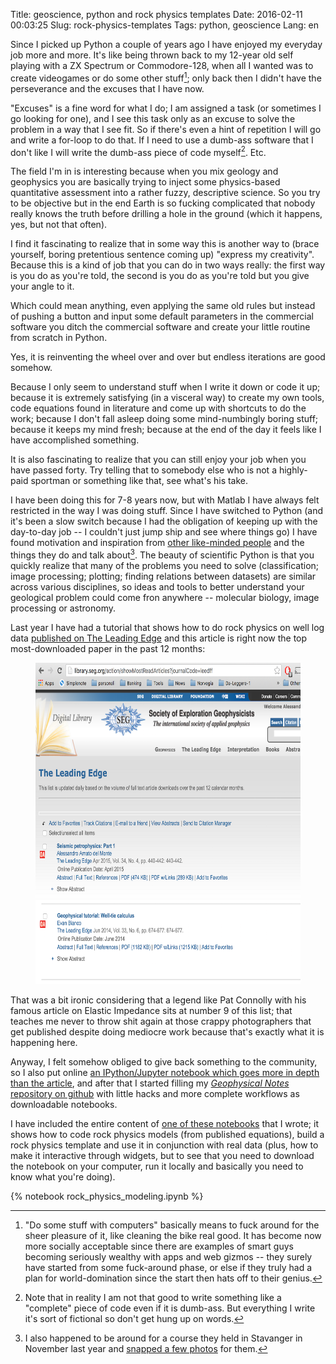 Title: geoscience, python and rock physics templates
Date: 2016-02-11 00:03:25
Slug: rock-physics-templates
Tags: python, geoscience
Lang: en

Since I picked up Python a couple of years ago I have enjoyed my everyday job more and more. It's like being thrown back to my 12-year old self playing with a ZX Spectrum or Commodore-128, when all I wanted was to create videogames or do some other stuff[^fuck-around]; only back then I didn't have the perseverance and the excuses that I have now.
<!-- PELICAN_END_SUMMARY -->

"Excuses" is a fine word for what I do; I am assigned a task (or sometimes I go looking for one), and I see this task only as an excuse to solve the problem in a way that I see fit. So if there's even a hint of repetition I will go and write a for-loop to do that. If I need to use a dumb-ass software that I don't like I will write the dumb-ass piece of code myself[^dumb-ass-code]. Etc.

The field I'm in is interesting because when you mix geology and geophysics you are basically trying to inject some physics-based quantitative assessment into a rather fuzzy, descriptive science. So you try to be objective but in the end Earth is so fucking complicated that nobody really knows the truth before drilling a hole in the ground (which it happens, yes, but not that often).

I find it fascinating to realize that in some way this is another way to (brace yourself, boring pretentious sentence coming up) "express my creativity". Because this is a kind of job that you can do in two ways really: the first way is you do as you're told, the second is you do as you're told but you give your angle to it.

Which could mean anything, even applying the same old rules but instead of pushing a button and input some default parameters in the commercial software you ditch the commercial software and create your little routine from scratch in Python.

Yes, it is reinventing the wheel over and over but endless iterations are good somehow.

<!-- If not for the business (but who really cares about the well being of Evil Corp[^evil-corp]) surely for yourself. -->

Because I only seem to understand stuff when I write it down or code it up; because it is extremely satisfying (in a visceral way) to create my own tools, code equations found in literature and come up with shortcuts to do the work; because I don't fall asleep doing some mind-numbingly boring stuff; because it keeps my mind fresh; because at the end of the day it feels like I have accomplished something.

It is also fascinating to realize that you can still enjoy your job when you have passed forty. Try telling that to somebody else who is not a highly-paid sportman or something like that, see what's his take.

I have been doing this for 7-8 years now, but with Matlab I have always felt restricted in the way I was doing stuff. Since I have switched to Python (and it's been a slow switch because I had the obligation of keeping up with the day-to-day job -- I couldn't just jump ship and see where things go) I have found motivation and inspiration from [other like-minded people](http://www.agilegeoscience.com/blog/) and the things they do and talk about[^corso-stavanger]. The beauty of scientific Python is that you quickly realize that many of the problems you need to solve (classification; image processing; plotting; finding relations between datasets) are similar across various disciplines, so ideas and tools to better understand your geological problem could come fron anywhere -- molecular biology, image processing or astronomy.

Last year I have had a tutorial that shows how to do rock physics on well log data [published on The Leading Edge](http://library.seg.org/doi/abs/10.1190/tle34040440.1) and this article is right now the top most-downloaded paper in the past 12 months:

<figure>
<img src="/images/TLE_most_downloaded_2016-02-11.png" width="600" height="514">
</figure>

That was a bit ironic considering that a legend like Pat Connolly with his famous article on Elastic Impedance sits at number 9 of this list; that teaches me never to throw shit again at those crappy photographers that get published despite doing  mediocre work because that's exactly what it is happening here.

Anyway, I felt somehow obliged to give back something to the community, so I also put online [an IPython/Jupyter notebook which goes more in depth than the article](https://github.com/aadm/geophysical_notes/blob/master/seismic_petrophysics.ipynb), and after that I started filling my [_Geophysical Notes_ repository on github](https://github.com/aadm/geophysical_notes) with little hacks and more complete workflows as downloadable notebooks.

<!-- It's all open access, even though I would love to say that it's because I cannot disclose highly confidential work otherwise my company blah blah blah, but really it's because the things I do are all based on published material. And to be blunt, nothing is ever truly original in the particular branch of geoscience that I'm interested in. -->

I have included the entire content of [one of these notebooks](https://github.com/aadm/geophysical_notes/blob/master/rock_physics_modeling.ipynb) that I wrote; it shows how to code rock physics models (from published equations), build a rock physics template and use it in conjunction with real data (plus, how to make it interactive through widgets, but to see that you need to download the notebook on your computer, run it locally and basically you need to know what you're doing).

<!-- And if you find yourself asking "what the hell is ROCK PHYSICS", probably you're not the right audience for this post (...aaand two out of three people that form my readership have just left for good!); anyway, it's about understanding how the strength of the rocks are related to their inherent properties like the minerals they're made of, the fluids they hold, how many pores they have etc.: visualize a pomice and a limestone; one is soft and light, the other hard and heavy. -->


[^fuck-around]: "Do some stuff with computers" basically means to fuck around for the sheer pleasure of it, like cleaning the bike real good. It has become now more socially acceptable since there are examples of smart guys becoming seriously wealthy with apps and web gizmos -- they surely have started from some fuck-around phase, or else if they truly had a plan for world-domination since the start then hats off to their genius.


[^dumb-ass-code]: Note that in reality I am not that good to write something like a "complete" piece of code even if it is dumb-ass. But everything I write it's sort of fictional so don't get hung up on words.


[^evil-corp]: You have seen [Mr Robot](https://en.wikipedia.org/wiki/Mr._Robot_(TV_series)), right?




[^corso-stavanger]: I also happened to be around for a course they held in Stavanger in November last year and [snapped a few photos](http://www.agilegeoscience.com/blog/2015/12/04/coding-kitchen-in-stavanger) for them.

{% notebook rock_physics_modeling.ipynb %}
